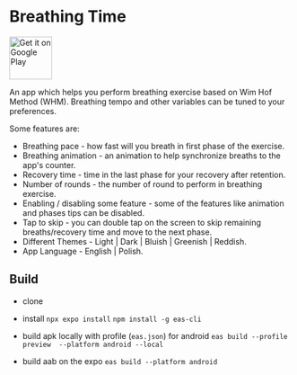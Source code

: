 # Breathing Time

<a href="https://play.google.com/store/apps/details?id=com.unnamedxaer.breathingtime"><img alt="Get it on Google Play" src="https://play.google.com/intl/en_us/badges/images/generic/en-play-badge.png" height=76px /></a>

An app which helps you perform breathing exercise based on Wim Hof Method (WHM).
Breathing tempo and other variables can be tuned to your preferences.

Some features are:

+ Breathing pace - how fast will you breath in first phase of the exercise.
+ Breathing animation - an animation to help synchronize breaths to the app's counter.
+ Recovery time - time in the last phase for your recovery after retention.
+ Number of rounds - the number of round to perform in breathing exercise.
+ Enabling / disabling some feature - some of the features like animation and phases tips can be disabled.
+ Tap to skip - you can double tap on the screen to skip remaining breaths/recovery time and move to the next
phase.
+ Different Themes - Light \| Dark \| Bluish \| Greenish \| Reddish.
+ App Language - English \| Polish.

## Build

+ clone
+ install
  ```npx expo install```
  ```npm install -g eas-cli```

+ build apk locally with profile (`eas.json`) for android
 ```eas build --profile preview  --platform android --local```

+ build aab on the expo
 ```eas build --platform android```